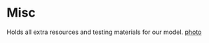 # Misc
Holds all extra resources and testing materials for our model. 
[photo](misc/5FA0DB57-1C05-465C-BF9C-FDFCABBD0394.png)
